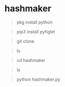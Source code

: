# hashmaker


>pkg install python
>




>pip3 install pyfiglet
>




>git clone 
>

>ls 
>


> cd hashmaker
> 

>ls
>


>python hashmaker.py
